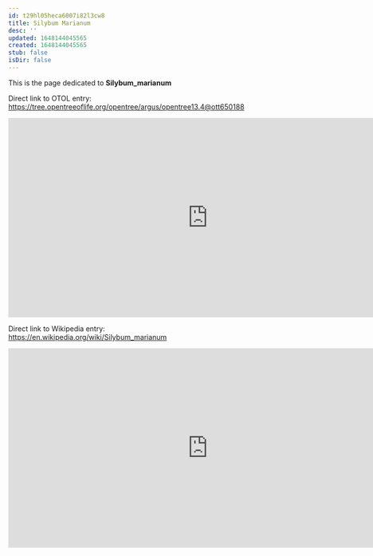 ```yaml
---
id: t29hl05heca6007i82l3cw8
title: Silybum Marianum
desc: ''
updated: 1648144045565
created: 1648144045565
stub: false
isDir: false
---
```

This is the page dedicated to **Silybum_marianum**


Direct link to OTOL entry: https://tree.opentreeoflife.org/opentree/argus/opentree13.4@ott650188



<html>
    <body>
    <iframe src="https://tree.opentreeoflife.org/opentree/argus/opentree13.4@ott650188"
    width="800" height="400" frameborder="0" allowfullscreen> </iframe>
    </body>
</html>
    


Direct link to Wikipedia entry: https://en.wikipedia.org/wiki/Silybum_marianum



<html>
    <body>
    <iframe src="https://en.wikipedia.org/wiki/Silybum_marianum"
    width="800" height="400" frameborder="0" allowfullscreen> </iframe>
    </body>
</html>
    
